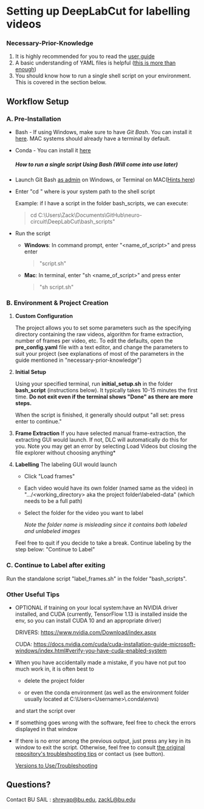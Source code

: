 # Setting up DeepLabCut for labelling videos

### Necessary-Prior-Knowledge

1. It is highly recommended for you to read the [user guide](<https://alexemg.github.io/DeepLabCut/docs/UseOverviewGuide.html>)
2. A basic understanding of YAML files is helpful ([this is more than enough](<https://rollout.io/blog/yaml-tutorial-everything-you-need-get-started/>))
3. You should know how to run a single shell script on your environment. This is covered in the section below.

## Workflow Setup

### A. Pre-Installation

   - Bash - If using Windows, make sure to have *Git Bash*. You can install it [here](https://gitforwindows.org/). MAC systems should already have a terminal by default.
   - Conda - You can install it [here](<https://docs.conda.io/projects/conda/en/latest/user-guide/install/index.html>)

     ##### How to run a single script Using Bash (Will come into use later)
     

   - Launch Git Bash [as admin](https://www.groovypost.com/howto/make-windows-10-apps-always-run-with-administrator-privileges/) on Windows, or Terminal on MAC([Hints here](https://macpaw.com/how-to/use-terminal-on-mac))

   - Enter "cd <path>" where <path> is your system path to the shell script

     Example: if I have a script in the folder bash_scripts, we can execute:

        > cd C:\Users\Zack\Documents\GitHub\neuro-circuit\DeepLabCut\bash_scripts" 
    
   - Run the script

     - **Windows**:  In command prompt, enter "<name_of_script>" and press enter
        > "script.sh"

     - **Mac**: In terminal, enter "sh <name_of_script>" and press enter

       > "sh script.sh"


### B. Environment & Project Creation

1. **Custom Configuration** 

    The project allows you to set some parameters such as the specifying directory containing the raw videos, algorithm for frame extraction, number of frames per video, etc. To edit the defaults, open the **pre_config.yaml** file with a text editor, and change the parameters to suit your project (see explanations of most of the parameters in the guide mentioned in "necessary-prior-knowledge")

2. **Initial Setup** 

    Using your specified terminal, run **initial_setup.sh** in the folder **bash_script** (instructions below). It typically takes 10-15 minutes the first time. **Do not exit even if the terminal shows "Done" as there are more steps.** 

    When the script is finished, it generally should output "all set: press enter to continue."

3. **Frame Extraction** If you have selected manual frame-extraction, the extracting GUI would launch. If not, DLC will automatically do this for you.
    Note you may get an error by selecting Load Videos but closing the file explorer without choosing anything*

4. **Labelling**  The labeling GUI would launch

   * Click "Load frames"
   * Each video would have its own folder (named same as the video) in ".../<working_directory> aka the project folder\labeled-data\" (which needs to be a full path)
   
   * Select the folder for the video you want to label

     *Note the folder name is misleading since it contains both labeled and unlabeled images*

   Feel free to quit if you decide to take a break. Continue labeling by the step below: "Continue to Label"

### C. Continue to Label after exiting

Run the standalone script "label_frames.sh" in the folder "bash_scripts".


### Other Useful Tips

  * OPTIONAL if training on your local system:have an NVIDIA driver installed, and CUDA (currently, TensorFlow 1.13 is installed inside the env, so you can install CUDA 10 and an appropriate driver)

     DRIVERS: https://www.nvidia.com/Download/index.aspx

     CUDA: https://docs.nvidia.com/cuda/cuda-installation-guide-microsoft-windows/index.html#verify-you-have-cuda-enabled-system
     
* When you have accidentally made a mistake, if you have not put too much work in, it is often best to 
  
  * delete the project folder 

  * or even the conda environment (as well as the environment folder usually located at C:\Users\<Username>\\.conda\envs) 

  and start the script over

* If something goes wrong with the software, feel free to check the errors displayed in that window

* If there is no error among the previous output, just press any key in its window to exit the script. Otherwise, feel free to consult [the original repository's troubleshooting tips](<https://github.com/AlexEMG/DeepLabCut/wiki/Troubleshooting-Tips>) or contact us (see button).

     [Versions to Use/Troubleshooting](https://github.com/AlexEMG/DeepLabCut/blob/master/docs/installation.md#troubleshooting)

## Questions?
Contact BU SAIL : shreyap@bu.edu, zackL@bu.edu
